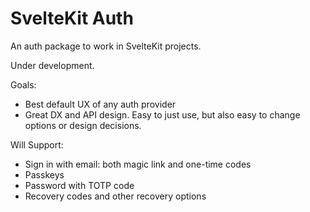 # SvelteKit Auth

An auth package to work in SvelteKit projects.

Under development.

Goals:

- Best default UX of any auth provider
- Great DX and API design. Easy to just use, but also easy to change options or design decisions.

Will Support:

- Sign in with email: both magic link and one-time codes
- Passkeys
- Password with TOTP code
- Recovery codes and other recovery options
